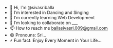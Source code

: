 - 👋 Hi, I’m @sivasriballa
- 👀 I’m interested in Dancing and Singing
- 🌱 I’m currently learning Web Development
- 💞️ I’m looking to collaborate on ___
- 📫 How to reach me ballasivasri.009@gmail.com
- 😄 Pronouns: Sri...
- ⚡ Fun fact: Enjoy Every Moment in Your Life...

<!---
sivasriballa/sivasriballa is a ✨ special ✨ repository because its `README.md` (this file) appears on your GitHub profile.
You can click the Preview link to take a look at your changes.
--->
